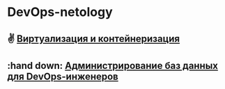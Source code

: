  DevOps-netology
================

## :v: [Виртуализация и контейнеризация](./01-virt-homeworks/README.md)

## :hand down: [Администрирование баз данных для DevOps-инженеров](./02-db-homeworks/README.md)
